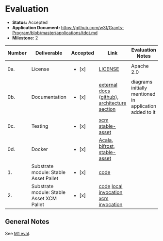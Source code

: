 # Evaluation

- **Status:** Accepted
- **Application Document:** https://github.com/w3f/Grants-Program/blob/master/applications/tdot.md
- **Milestone:** 2

| Number | Deliverable                               | Accepted               | Link                                                                                                                                                                                                                                                                                                                                                                                                                                           | Evaluation Notes                                        |
| ------ | ----------------------------------------- | ---------------------- | ---------------------------------------------------------------------------------------------------------------------------------------------------------------------------------------------------------------------------------------------------------------------------------------------------------------------------------------------------------------------------------------------------------------------------------------------- | ------------------------------------------------------- |
| 0a.    | License                                   | <ul><li>[x] </li></ul> | [LICENSE](https://github.com/nutsfinance/stable-asset/blob/e5c8c1ba19c730257e01077ce1c326476c1002c2/LICENSE)                                                                                                                                                                                                                                                                                                                                   | Apache 2.0                                              |
| 0b.    | Documentation                             | <ul><li>[x] </li></ul> | [external docs](https://nutsfinance.gitbook.io/) ([github](https://github.com/nutsfinance/nutsfinance.github.io)), [architecture section](https://nutsfinance.gitbook.io/tapio/overview/architecture)                                                                                                                                                                                                                                          | diagrams initially mentioned in application added to it |
| 0c.    | Testing                                   | <ul><li>[x] </li></ul> | [xcm](https://github.com/nutsfinance/stable-asset/blob/e5c8c1ba19c730257e01077ce1c326476c1002c2/lib/stable-asset-xcm/src/tests.rs#L158-L225) [stable-asset](https://github.com/nutsfinance/stable-asset/blob/e5c8c1ba19c730257e01077ce1c326476c1002c2/lib/stable-asset/src/tests.rs)                                                                                                                                                           |                                                         |
| 0d.    | Docker                                    | <ul><li>[x] </li></ul> | [Acala](https://github.com/AcalaNetwork/Acala/blob/ad240e9b96d4338a66fe7daad5bf53d8bb6a25f8/scripts/Dockerfile), [bifrost](https://github.com/nutsfinance/bifrost/blob/f0cba77760cf7e9b4576f6a255c6496edd36aad0/Dockerfile), [stable-asset](https://github.com/nutsfinance/stable-asset/blob/e5c8c1ba19c730257e01077ce1c326476c1002c2/Dockerfile)                                                                                              |                                                         |
| 1.     | Substrate module: Stable Asset Pallet     | <ul><li>[x] </li></ul> | [code](https://github.com/nutsfinance/stable-asset/blob/e5c8c1ba19c730257e01077ce1c326476c1002c2/lib/stable-asset/src/lib.rs#L765-L796)                                                                                                                                                                                                                                                                                                        |                                                         |
| 2.     | Substrate module: Stable Asset XCM Pallet | <ul><li>[x] </li></ul> | [code](https://github.com/nutsfinance/stable-asset/blob/e5c8c1ba19c730257e01077ce1c326476c1002c2/lib/stable-asset-xcm/src/lib.rs#L297-L316) [local invocation](https://github.com/AcalaNetwork/Acala/blob/ad240e9b96d4338a66fe7daad5bf53d8bb6a25f8/runtime/karura/src/lib.rs#L1627-L1774) [xcm invocation](https://github.com/nutsfinance/bifrost/blob/f0cba77760cf7e9b4576f6a255c6496edd36aad0/runtime/bifrost-kusama/src/lib.rs#L1976-L1997) |                                                         |

## General Notes

See [M1 eval](https://github.com/w3f/Grant-Milestone-Delivery/blob/master/evaluations/tdot_1_alxs.md).
